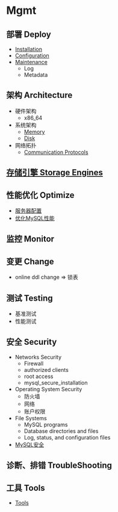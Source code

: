 # Mgmt

## 部署 Deploy

- [Installation](Installation/Readme.md)
- [Configuration](Configuration/Readme.md)
- [Maintenance](Maintenance/Readme.md)
  - Log
  - Metadata

## 架构 Architecture

- 硬件架构
  - x86_64
- 系统架构
  - [Memory](Architecture/Memory.md)
  - [Disk](Architecture/Disk.md)
- 网络拓扑
  - [Communication Protocols](Architecture/ComProtocols.md)

## [存储引擎 Storage Engines](StorageEngine/Readme.md)


##  性能优化 Optimize

- [服务器配置](Optimize/Server.md)
- [优化MySQL性能](Optimize/Readme.md)

## 监控 Monitor

## 变更 Change

- online ddl change => 锁表


## 测试 Testing

- 基准测试
- 性能测试

## 安全 Security

- Networks Security
  - Firewall
  - authorized clients
  - root access
  - mysql_secure_installation
- Operating System Security
  - 防火墙
  - 网络
  - 账户权限
- File Systems
  - MySQL programs
  - Database directories and files
  - Log, status, and configuration files
- [MySQL安全](Security/Readme.md)

## 诊断、排错 TroubleShooting


## 工具 Tools

- [Tools](Tools/Readme.md)

